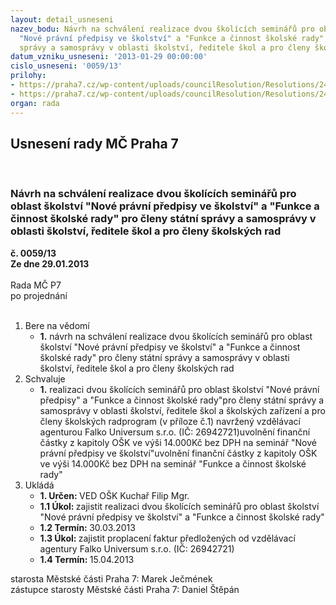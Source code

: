 ```yaml
---
layout: detail_usneseni
nazev_bodu: Návrh na schválení realizace dvou školících seminářů pro oblast školství
  "Nové právní předpisy ve školství" a "Funkce a činnost školské rady" pro členy státní
  správy a samosprávy v oblasti školství, ředitele škol a pro členy školských rad
datum_vzniku_usneseni: '2013-01-29 00:00:00'
cislo_usneseni: '0059/13'
prilohy:
- https://praha7.cz/wp-content/uploads/councilResolution/Resolutions/24322/6-13-nab%c3%addka_p%c5%99ipraven%c3%a1_pro_m%c4%8d_praha_7.doc
- https://praha7.cz/wp-content/uploads/councilResolution/Resolutions/24322/6-13-ov%c4%9b%c5%99en%c3%bd_z%c3%a1pis_z_vvv_zm%c4%8d_p7_%c4%8d.20.doc
organ: rada
---
```

<div id="ucUsn_pList" class="usn">
	<span><h2>Usnesení rady MČ Praha 7 </h2>
<br></span><div class="standBody">
<span><h3>Návrh na schválení realizace dvou školících seminářů pro oblast školství "Nové právní předpisy ve školství" a "Funkce a činnost školské rady" pro členy státní správy a samosprávy v oblasti školství, ředitele škol a pro členy školských rad</h3></span><div class="center">
		<strong>č. 0059/13</strong><br>
	</div>
<div class="center">
		<strong>Ze dne 29.01.2013</strong><br><br>
	</div>Rada MČ P7<br> po projednání<br><br><ol>
<li>Bere na vědomí<ul><li>
<strong>1.</strong> návrh na schválení realizace dvou školících seminářů pro oblast školství "Nové právní předpisy ve školství" a "Funkce a činnost školské rady" pro členy státní správy a samosprávy v oblasti školství, ředitele škol a pro členy školských rad </li></ul>
</li>
<li>Schvaluje<ul><li>
<strong>1.</strong> realizaci dvou školících seminářů pro oblast školství "Nové právní předpisy" a "Funkce a činnost školské rady"pro členy státní správy a samosprávy v oblasti školství, ředitele škol a školských zařízení a pro členy školských radprogram (v příloze č.1) navržený vzdělávací agenturou Falko Universum s.r.o. (IČ: 26942721)uvolnění finanční částky z kapitoly OŠK ve výši 14.000Kč bez DPH na seminář "Nové právní předpisy ve školství"uvolnění finanční částky z kapitoly OŠK ve výši 14.000Kč bez DPH na seminář "Funkce a činnost školské rady"        </li></ul>
</li>
<li>Ukládá<ul>
<li>
<strong>1. Určen: </strong>VED OŠK Kuchař Filip Mgr.</li>
<li>
<strong>1.1 Úkol: </strong>zajistit realizaci dvou školících seminářů pro oblast školství "Nové právní předpisy ve školství" a "Funkce a činnost školské rady" </li>
<li>
<strong>1.2 Termín: </strong>30.03.2013</li>
<li>
<strong>1.3 Úkol: </strong>zajistit proplacení faktur předložených od vzdělávací agentury Falko Universum s.r.o. (IČ: 26942721)</li>
<li>
<strong>1.4 Termín: </strong>15.04.2013</li>
</ul>
</li>
</ol>starosta Městské části Praha 7: Marek Ječmének<br>zástupce starosty Městské části Praha 7: Daniel Štěpán 
</div>
</div>
